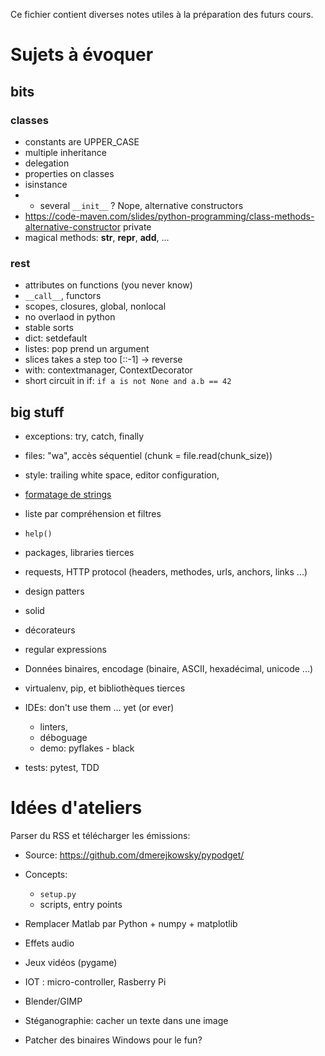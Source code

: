 Ce fichier contient diverses notes utiles à la préparation des futurs cours.

# Sujets à évoquer

## bits

### classes
* constants are UPPER_CASE
* multiple inheritance
* delegation
* properties on classes
* isinstance
*   * several `__init__` ? Nope, alternative constructors
   * https://code-maven.com/slides/python-programming/class-methods-alternative-constructor private
* magical methods: __str__, __repr__, __add__, ...

### rest

* attributes on functions (you never know)
* `__call__`, functors
* scopes, closures, global, nonlocal
* no overlaod in python
* stable sorts
* dict: setdefault
* listes: pop prend un argument
* slices takes a step too [::-1] -> reverse
* with: contextmanager, ContextDecorator
* short circuit in if: `if a is not None and a.b == 42`

## big stuff

* exceptions: try, catch, finally
* files: "wa", accès séquentiel (chunk = file.read(chunk_size))
* style: trailing white space, editor configuration,
* [formatage de strings](fragments/format.md)
* liste par compréhension et filtres
* `help()`
* packages, libraries tierces
* requests, HTTP protocol (headers, methodes, urls, anchors, links ...)

* design patters
* solid

* décorateurs

* regular expressions

* Données binaires, encodage (binaire, ASCII, hexadécimal, unicode ...)

* virtualenv, pip, et bibliothèques tierces

* IDEs: don't use them ... yet (or ever)
    * linters,
    * déboguage
    * demo: pyflakes - black

* tests: pytest, TDD


# Idées d'ateliers

Parser du RSS et télécharger les émissions:

  * Source: https://github.com/dmerejkowsky/pypodget/
  * Concepts:
     * `setup.py`
     * scripts, entry points

* Remplacer Matlab par Python + numpy + matplotlib
* Effets audio
* Jeux vidéos (pygame)
* IOT : micro-controller, Rasberry Pi
* Blender/GIMP
* Stéganographie: cacher un texte dans une image

* Patcher des binaires Windows pour le fun?

